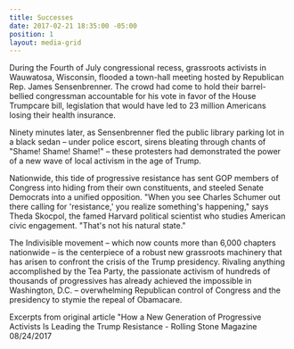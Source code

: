 ```yaml
---
title: Successes
date: 2017-02-21 18:35:00 -05:00
position: 1
layout: media-grid
---
```


During the Fourth of July congressional recess, grassroots activists in Wauwatosa, Wisconsin, flooded a town-hall meeting hosted by Republican Rep. James Sensenbrenner. The crowd had come to hold their barrel-bellied congressman accountable for his vote in favor of the House Trumpcare bill, legislation that would have led to 23 million Americans losing their health insurance.

Ninety minutes later, as Sensenbrenner fled the public library parking lot in a black sedan – under police escort, sirens bleating through chants of "Shame! Shame! Shame!" – these protesters had demonstrated the power of a new wave of local activism in the age of Trump.

Nationwide, this tide of progressive resistance has sent GOP members of Congress into hiding from their own constituents, and steeled Senate Democrats into a unified opposition. "When you see Charles Schumer out there calling for 'resistance,' you realize something's happening," says Theda Skocpol, the famed Harvard political scientist who studies American civic engagement. "That's not his natural state."

The Indivisible movement – which now counts more than 6,000 chapters nationwide – is the centerpiece of a robust new grassroots machinery that has arisen to confront the crisis of the Trump presidency. Rivaling anything accomplished by the Tea Party, the passionate activism of hundreds of thousands of progressives has already achieved the impossible in Washington, D.C. – overwhelming Republican control of Congress and the presidency to stymie the repeal of Obamacare.

Excerpts from original article "How a New Generation of Progressive Activists Is Leading the Trump Resistance - Rolling Stone Magazine 08/24/2017